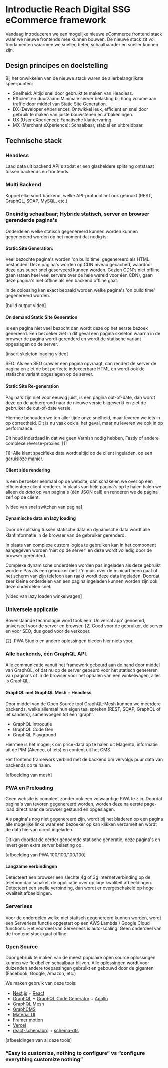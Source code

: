 # Introductie Reach Digital SSG eCommerce framework

Vandaag introduceren we een mogelijke nieuwe eCommerce frontend stack waar we
nieuwe frontends mee kunnen bouwen. De nieuwe stack zit vol fundamenten waarmee
we sneller, beter, schaalbaarder en sneller kunnen zijn.

## Design principes en doelstelling

Bij het onwikkelen van de nieuwe stack waren de allerbelangrijkste speerpunten:

- Snelheid: Altijd snel door gebruikt te maken van Headless.
- Efficient en duurzaam: Minimale server belasting bij hoog volume aan traffic
  door middel van Static Site Generation.
- DX (Developer eXperience): Ontwikkel leuk, efficient en snel door gebruik te
  maken van juiste bouwstenen en afbakeningen.
- UX (User eXperience): Fanatische klantervaring
- MX (Merchant eXperience): Schaalbaar, stabiel en uitbreidbaar.

## Technische stack

### Headless

Laad data uit backend API's zodat er een glasheldere splitsing ontstsaat tussen
backends en frontends.

### Multi Backend

Koppel elke soort backend, welke API-protocol het ook gebruikt (REST, GraphQL,
SOAP, MySQL, etc.)

### Oneindig schaalbaar; Hybride statisch, server en browser gerenderde pagina's

Onderdelen welke statisch gegenereerd kunnen worden kunnen gegenereerd worden op
het moment dat nodig is:

#### Static Site Generation:

Veel bezochte pagina's worden 'on build time' gegenereerd als HTML bestanden.
Deze pagina's worden op CDN niveau gecached, waardoor deze dus super snel
geserveerd kunnen worden. Gezien CDN's niet offline gaan (staan heel veel
servers over de hele wereld voor één CDN), gaan deze pagina's niet offline als
een backend offline gaat.

In de oplossing kan exact bepaald worden welke pagina's 'on build time'
gegenereerd worden.

[build output video]

#### On demand Static Site Generation

Is een pagina niet veel bezocht dan wordt deze op het eerste bezoek genereerd.
Een bezoeker ziet in dit geval een pagina skeleton waarna in de browser de
pagina wordt gerenderd en wordt de statische variant opgeslagen op de server.

[insert skeleton loading video]

SEO: Als een SEO crawler een pagina opvraagt, dan rendert de server de pagina en
ziet de bot perfecte indexeerbare HTML en wordt ook de statische variant
opgeslagen op de server.

#### Static Site Re-generation

Pagina's zijn niet voor eeuwig juist, is een pagina out-of-date, dan wordt deze
op de achtergrond naar de nieuwe versie bijgewerkt en ziet de gebruiker de
out-of-date versie.

Hiermee behouden we ten aller tijde onze snelheid, maar leveren we iets in op
correctheid. Dit is nu vaak ook al het geval, maar nu leveren we ook in op
performance.

Dit houd inderdaad in dat we geen Varnish nodig hebben, Fastly of andere
complexe reverse-proxies. [1]

[1]: Alle klant specifieke data wordt altijd op de client ingeladen, op een
geruisloze manier.

#### Client side rendering

Is een bezoeker eenmaal op de website, dan schakelen we over op een efficientere
client renderer. In plaats van hele pagina's op te halen halen we alleen de
_data_ op van pagina's (één JSON call) en renderen we de pagina zelf op de
client.

[video van snel switchen van pagina]

#### Dynamische data en lazy loading

Door de splitsing tussen statische data en dynamische data wordt alle
klantinformatie in de browser van de gebruiker gerenderd.

In plaats van complexe custom logica te gebruiken kan in het component
aangegeven worden 'niet op de server' en deze wordt volledig door de browser
gerenderd.

Complexe dynamische onderdelen worden pas ingeladen als deze gebruikt worden:
Pas als een gebruiker met z'n muis over de minicart heen gaat of het scherm van
zijn telefoon aan raakt wordt deze data ingeladen. Doordat zeer kleine
onderdelen van een pagina ingeladen kunnen worden zijn ook deze onderdelen snel.

[video van lazy loaden winkelwagen]

### Universele applicatie

Bovenstaande technologie word took een 'Universal app' genoemd, universeel voor
de server en browser. [2] Goed voor de gebruiker, de server en voor SEO, dus
goed voor de verkoper.

[2]: PWA Studio en andere oplossingen bieden hier niets voor.

### Alle backends, één GraphQL API.

Alle communicatie vanuit het framework gebeurd aan de hand door middel van
GraphQL, of dat nu op de server gebeurd voor het statisch genereren van pagina's
of in de browser voor het ophalen van een winkelwagen, alles is GraphQL.

#### GraphQL met GraphQL Mesh + Headless

Door middel van de Open Source tool GraphQL-Mesh kunnen we meerdere backends,
welke allemaal hun eigen taal spreken (REST, SOAP, GraphQL of iet sanders),
samenvoegen tot één 'graph'.

- GraphQL introcutie
- GraphQL Code Gen
- GraphQL Playground

Hiermee is het mogelijk om price-data op te halen uit Magento, informatie uit de
PIM (Akeneo, of iets) en content uit het CMS.

Het frontend framework verbind met de backend om vervolgs puur data van backends
op te halen.

[afbeelding van mesh]

### PWA en Preloading

Geen website is compleet zonder ook een volwaardige PWA te zijn. Doordat
pagina's van tevoren gegenereerd worden, worden deze na eerste page-load direct
naar de browser gestuurd en opgeslagen.

Als pagina's nog niet gegenereerd zijn, wordt bij het bladeren op een pagina
alle mogelijke links waar een bezoeker op kan klikken verzamelt en wordt de data
hiervan direct ingeladen.

Dit kan doordat de eerder genoemde statische generatie, deze pagina's en levert
geen extra server belasting op.

[afbeelding van PWA 100/100/100/100]

#### Langzame verbindingen

Detecteert een browser een slechte 4g of 3g internetverbinding op de telefoon
dan schakelt de applicatie over op lage kwaliteit afbeeldingen. Detecteert een
snelle verbinding, dan wordt er overgeschakeld op hoge kwaliteit afbeeldingen.

### Serverless

Voor de onderdelen welke niet statisch gegenereerd kunnen worden, wordt een
Serverless functie opgestart op een AWS Lambda / Google Cloud functions. Het
voordeel van Serverless is auto-scaling. Geen onderdeel van de frontend stack
gaat offline.

### Open Source

Door gebruik te maken van de meest populaire open source oplossingen kunnen we
flexibel en schaalbaar blijven. Alle oplossingen wordt voor duizenden andere
toepassingen gebruikt en gebouwd door de giganten (Facebook, Google, Amazon,
etc.)

We maken gebruik van deze tools:

- [Next.js](https://nextjs.org/) + [React](https://reactjs.org/)
- [GraphQL](https://graphql.org/) +
  [GraphQL Code Generator](https://graphql-code-generator.com/) +
  [Apollo](https://www.apollographql.com/docs/react/)
- [GraphQL Mesh](https://graphql-mesh.com/)
- [GraphCMS](https://graphcms.com/)
- [Material UI](https://material-ui.com/)
- [Framer motion](https://www.framer.com/motion/)
- [Vercel](https://vercel.co/reachdigital)
- [react-schemaorg](https://github.com/google/react-schemaorg) +
  [schema-dts](https://github.com/google/schema-dts)

[afbeeldingen van al deze tools]

### “Easy to customize, nothing to configure” vs “configure everything customize nothing”
